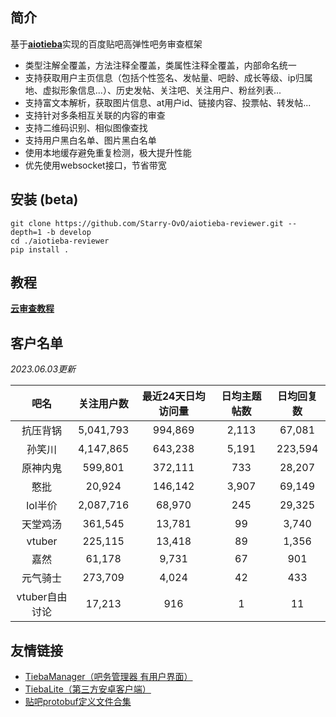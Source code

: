 ## 简介

基于[**aiotieba**](https://github.com/Starry-OvO/aiotieba)实现的百度贴吧高弹性吧务审查框架

+ 类型注解全覆盖，方法注释全覆盖，类属性注释全覆盖，内部命名统一
+ 支持获取用户主页信息（包括个性签名、发帖量、吧龄、成长等级、ip归属地、虚拟形象信息...）、历史发帖、关注吧、关注用户、粉丝列表...
+ 支持富文本解析，获取图片信息、at用户id、链接内容、投票帖、转发帖...
+ 支持针对多条相互关联的内容的审查
+ 支持二维码识别、相似图像查找
+ 支持用户黑白名单、图片黑白名单
+ 使用本地缓存避免重复检测，极大提升性能
+ 优先使用websocket接口，节省带宽

## 安装 (beta)

```shell
git clone https://github.com/Starry-OvO/aiotieba-reviewer.git --depth=1 -b develop
cd ./aiotieba-reviewer
pip install .
```

## 教程

[**云审查教程**](https://review.aiotieba.cc/tutorial/reviewer/)

## 客户名单

*2023.06.03更新*

|      吧名      | 关注用户数 | 最近24天日均访问量 | 日均主题帖数 | 日均回复数 |
| :------------: | :--------: | :----------------: | :----------: | :--------: |
|    抗压背锅    | 5,041,793  |      994,869       |    2,113     |   67,081   |
|     孙笑川     | 4,147,865  |      643,238       |    5,191     |  223,594   |
|    原神内鬼    |  599,801   |      372,111       |     733      |   28,207   |
|      憨批      |   20,924   |      146,142       |    3,907     |   69,149   |
|    lol半价     | 2,087,716  |       68,970       |     245      |   29,325   |
|    天堂鸡汤    |  361,545   |       13,781       |      99      |   3,740    |
|     vtuber     |  225,115   |       13,418       |      89      |   1,356    |
|      嘉然      |   61,178   |       9,731        |      67      |    901     |
|    元气骑士    |  273,709   |       4,024        |      42      |    433     |
| vtuber自由讨论 |   17,213   |        916         |      1       |     11     |

## 友情链接

+ [TiebaManager（吧务管理器 有用户界面）](https://github.com/dog194/TiebaManager)
+ [TiebaLite（第三方安卓客户端）](https://github.com/HuanCheng65/TiebaLite/tree/4.0-dev)
+ [贴吧protobuf定义文件合集](https://github.com/n0099/tbclient.protobuf)
